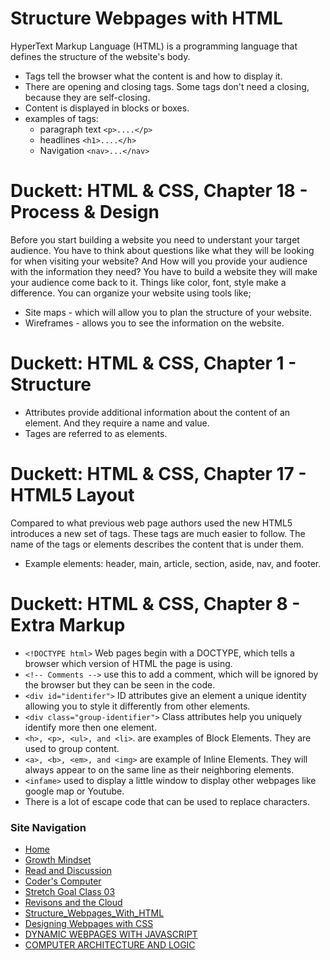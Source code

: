 # Structure Webpages with HTML 

HyperText Markup Language (HTML) is a programming language that defines the structure of the website's body.  
- Tags tell the browser what the content is and how to display it. 
- There are opening and closing tags. Some tags don't need a closing, because they are self-closing. 
- Content is displayed in blocks or boxes.
- examples of tags: 
    - paragraph text `<p>....</p>`
    - headlines `<h1>....</h>` 
    - Navigation `<nav>...</nav>` 

# Duckett: HTML & CSS, Chapter 18 - Process & Design 

Before you start building a website you need to understant your target audience. You have to think about questions like what they will be looking for when visiting your website? And How will you provide your audience with the information they need? You have to build a website they will make your audience come back to it. Things like color, font, style make a difference. You can organize your website using tools like;
- Site maps - which will allow you to plan the structure of your website. 
- Wireframes - allows you to see the information on the website. 

# Duckett: HTML & CSS, Chapter 1 - Structure  

- Attributes provide additional information about the content of an element. And they require a name and value. 
- Tages are referred to as elements. 

# Duckett: HTML & CSS, Chapter 17 - HTML5 Layout 

Compared to what previous web page authors used the new HTML5 introduces a new set of tags. These tags are much easier to follow. The name of the tags or elements describes the content that is under them. 

- Example elements: header, main, article, section, aside, nav, and footer. 

# Duckett: HTML & CSS, Chapter 8 - Extra Markup

- `<!DOCTYPE html>`  Web pages begin with a DOCTYPE, which tells a browser which version of HTML the page is using. 
- `<!-- Comments -->`  use this to add a comment, which will be ignored by the browser but they can be seen in the code. 
- `<div id="identifer">`  ID attributes give an element a unique identity allowing you to style it differently from other elements. 
- `<div class="group-identifier">` Class attributes help you uniquely identify more then one element. 
- `<h>, <p>, <ul>, and <li>`. are examples of Block Elements. They are used to group content. 
- `<a>, <b>, <em>, and <img>` are example of Inline Elements. They will always appear to on the same line as their neighboring elements. 
- `<infame>` used to display a little window to display other webpages like google map or Youtube. 
- There is a lot of escape code that can be used to replace characters.  

### Site Navigation
- [Home](/README.md)
- [Growth Mindset](/GrowthMindset.md)
- [Read and Discussion](/Discussion.md)
- [Coder's Computer](/Coder'sComputer.md) 
- [Stretch Goal Class 03](/StretchGoalClass03.md)
- [Revisons and the Cloud](/Revisions_And_The_Cloud.md)
- [Structure_Webpages_With_HTML](/STRUCTURE_WEBPAGES_WITH_HTML.md)
- [Designing Webpages with CSS](/DESIGN_WEBPAGES_WITH_CSS.md)
- [DYNAMIC WEBPAGES WITH JAVASCRIPT](/DYNAMIC_WEBPAGES_WITH_JAVASCRIPT.md)
- [COMPUTER ARCHITECTURE AND LOGIC](/COMPUTER_ARCHITECTURE_AND_LOGIC.md)

